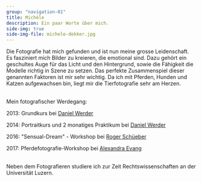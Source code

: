 ```yaml
---
group: "navigation-01"
title: Michèle
description: Ein paar Worte über mich.
side-img: true
side-img-file: michele-dekker.jpg
---
```




Die Fotografie hat mich gefunden und ist nun meine grosse Leidenschaft.
Es fasziniert mich Bilder zu kreieren, die emotional sind. Dazu gehört ein 
geschultes Auge für das Licht und den Hintergrund, sowie die Fähigkeit die Modelle
richtig in Szene zu setzen. Das perfekte Zusammenspiel dieser genannten Faktoren 
ist mir sehr wichtig. 
Da ich mit Pferden, Hunden und Katzen aufgewachsen bin, liegt mir die Tierfotografie sehr am Herzen. 

<br>
Mein fotografischer Werdegang:

2013: Grundkurs bei [Daniel Werder](http://fotowerder.ch)

2014: Portraitkurs und 2 monatiges Praktikum bei [Daniel Werder](http://fotowerder.ch)

2016: "Sensual-Dream" - Workshop bei [Roger Schüeber](https://www.snapshooter.ch)

2017: Pferdefotografie-Workshop bei [Alexandra Evang](http://www.alexandraevang.de)


<br>
Neben dem Fotografieren studiere ich zur Zeit 
Rechtswissenschaften an der Universität Luzern.


